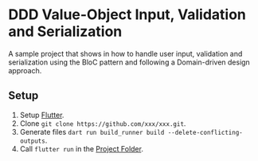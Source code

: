 # DDD Value-Object Input, Validation and Serialization

A sample project that shows in how to handle user input, validation and serialization using the BloC pattern and following a Domain-driven design approach.

## Setup

1. Setup [Flutter](https://docs.flutter.dev/get-started/install).
2. Clone `git clone https://github.com/xxx/xxx.git`.
3. Generate files `dart run build_runner build --delete-conflicting-outputs`.
4. Call `flutter run` in the [Project Folder](/).